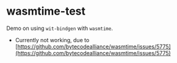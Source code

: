# wasmtime-test

Demo on using `wit-bindgen` with `wasmtime`.

- Currently not working, due to [https://github.com/bytecodealliance/wasmtime/issues/5775](https://github.com/bytecodealliance/wasmtime/issues/5775)
